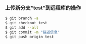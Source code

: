 ### 上传新分支“test”到远程库的操作

```bash
$ git branch -a
$ git checkout test
$ git add --all
$ git commit -m "描述信息"
$ git push origin test
```

